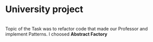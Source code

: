 <h1>University project</h1>
<br>
Topic of the Task was to refactor code that made our Professor and implement Patterns.
I choosed <b>Abstract Factory</b>
